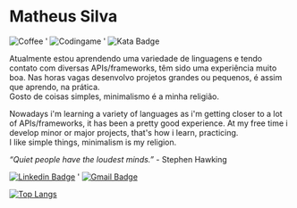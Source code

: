 # Matheus Silva
![Coffee](https://img.shields.io/badge/%C3%89%20tudo%20culpa-do%20caf%C3%A9-brown?style=for-the-badge)
'
![Codingame](https://img.shields.io/badge/Codingame%20Rank-12,669-yellow?style=for-the-badge)
'
![Kata Badge](https://www.codewars.com/users/matjs/badges/micro) 

Atualmente estou aprendendo uma variedade de linguagens e tendo contato com diversas APIs/frameworks, têm sido uma experiência muito boa.
Nas horas vagas desenvolvo projetos grandes ou pequenos, é assim que aprendo, na prática.<br>
Gosto de coisas simples, minimalismo é a minha religião.

Nowadays i'm learning a variety of languages as i'm getting closer to a lot of APIs/frameworks, it has been a pretty good experience.
At my free time i develop minor or major projects, that's how i learn, practicing.<br>
I like simple things, minimalism is my religion.

*“Quiet people have the loudest minds.”* - Stephen Hawking

[![Linkedin Badge](https://img.shields.io/badge/-MatheusSilva-blue?style=flat-square&logo=Linkedin&logoColor=white&link=https://www.linkedin.com/in/matheus-silva-2b14831b4/)](https://www.linkedin.com/in/matheus-silva-2b14831b4/) 
'
[![Gmail Badge](https://img.shields.io/badge/-matheusjgsilva42@gmail.com-c14438?style=flat-square&logo=Gmail&logoColor=white&link=mailto:matheusjgsilva42@gmail.com)](mailto:matheusjgsilva42@gmail.com)

[![Top Langs](https://github-readme-stats.vercel.app/api/top-langs/?username=matjsilva&layout=compact&theme=tokyonight)](https://github.com/anuraghazra/github-readme-stats)
